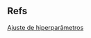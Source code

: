 ## Refs

[Ajuste de hiperparâmetros](https://aws.amazon.com/what-is/hyperparameter-tuning/?nc1=h_ls)
